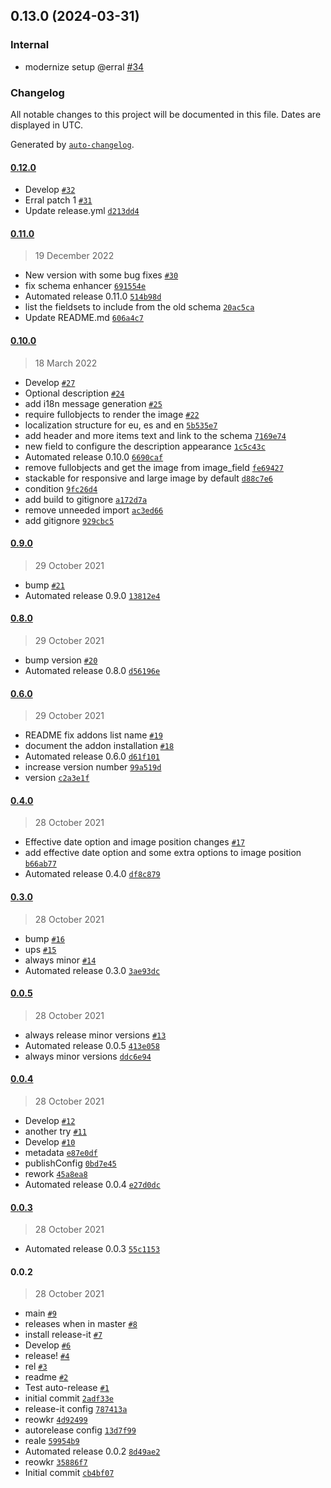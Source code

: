 ## 0.13.0 (2024-03-31)

### Internal

- modernize setup @erral [#34](https://github.com/codesyntax/volto-listingadvanced-variation/pull/34)

### Changelog

All notable changes to this project will be documented in this file. Dates are displayed in UTC.

Generated by [`auto-changelog`](https://github.com/CookPete/auto-changelog).

#### [0.12.0](https://github.com/codesyntax/volto-listingadvanced-variation/compare/0.11.0...0.12.0)

- Develop [`#32`](https://github.com/codesyntax/volto-listingadvanced-variation/pull/32)
- Erral patch 1 [`#31`](https://github.com/codesyntax/volto-listingadvanced-variation/pull/31)
- Update release.yml [`d213dd4`](https://github.com/codesyntax/volto-listingadvanced-variation/commit/d213dd43dd423b388604d8b939444ae89411e054)

#### [0.11.0](https://github.com/codesyntax/volto-listingadvanced-variation/compare/0.10.0...0.11.0)

> 19 December 2022

- New version with some bug fixes [`#30`](https://github.com/codesyntax/volto-listingadvanced-variation/pull/30)
- fix schema enhancer [`691554e`](https://github.com/codesyntax/volto-listingadvanced-variation/commit/691554ea2899fa418b599765b03abdcd31c19ee6)
- Automated release 0.11.0 [`514b98d`](https://github.com/codesyntax/volto-listingadvanced-variation/commit/514b98dd272b05d1b99e5abd791fc4c4d4ec9505)
- list the fieldsets to include from the old schema [`20ac5ca`](https://github.com/codesyntax/volto-listingadvanced-variation/commit/20ac5caef06e3d77cf82521457274100a4fda4c1)
- Update README.md [`606a4c7`](https://github.com/codesyntax/volto-listingadvanced-variation/commit/606a4c70e06484a9893445f136d1dd6827b63c40)

#### [0.10.0](https://github.com/codesyntax/volto-listingadvanced-variation/compare/0.9.0...0.10.0)

> 18 March 2022

- Develop [`#27`](https://github.com/codesyntax/volto-listingadvanced-variation/pull/27)
- Optional description [`#24`](https://github.com/codesyntax/volto-listingadvanced-variation/pull/24)
- add i18n message generation [`#25`](https://github.com/codesyntax/volto-listingadvanced-variation/pull/25)
- require fullobjects to render the image [`#22`](https://github.com/codesyntax/volto-listingadvanced-variation/pull/22)
- localization structure for eu, es and en [`5b535e7`](https://github.com/codesyntax/volto-listingadvanced-variation/commit/5b535e7c0a5fd638fe0f1b1c0b64c908c0d73aba)
- add header and more items text and link to the schema [`7169e74`](https://github.com/codesyntax/volto-listingadvanced-variation/commit/7169e74633507e926bf758443eb469de1b36fe89)
- new field to configure the description appearance [`1c5c43c`](https://github.com/codesyntax/volto-listingadvanced-variation/commit/1c5c43c2b367de7ea87e2097cce2e12e023dda2b)
- Automated release 0.10.0 [`6690caf`](https://github.com/codesyntax/volto-listingadvanced-variation/commit/6690caf1ee62904e7d11bc7659e3dfa310389c67)
- remove fullobjects and get the image from image_field [`fe69427`](https://github.com/codesyntax/volto-listingadvanced-variation/commit/fe69427a09f108080344a84f12baf0d915d3f35b)
- stackable for responsive and large image by default [`d88c7e6`](https://github.com/codesyntax/volto-listingadvanced-variation/commit/d88c7e647c8dd49e40fcfe9fe5821ec7973d5b29)
- condition [`9fc26d4`](https://github.com/codesyntax/volto-listingadvanced-variation/commit/9fc26d46227577ac0402e3e265dcd18d7867244d)
- add build to gitignore [`a172d7a`](https://github.com/codesyntax/volto-listingadvanced-variation/commit/a172d7a29f4a66ec41001f8f00a2b6bf0cc05df2)
- remove unneeded import [`ac3ed66`](https://github.com/codesyntax/volto-listingadvanced-variation/commit/ac3ed667073bf30c68747e6abc9701b1d3408d9a)
- add gitignore [`929cbc5`](https://github.com/codesyntax/volto-listingadvanced-variation/commit/929cbc57e59b798caa576d82701fce4fff247f16)

#### [0.9.0](https://github.com/codesyntax/volto-listingadvanced-variation/compare/0.8.0...0.9.0)

> 29 October 2021

- bump [`#21`](https://github.com/codesyntax/volto-listingadvanced-variation/pull/21)
- Automated release 0.9.0 [`13812e4`](https://github.com/codesyntax/volto-listingadvanced-variation/commit/13812e4ca4618b926888ccb133d1c3d7cd1478ef)

#### [0.8.0](https://github.com/codesyntax/volto-listingadvanced-variation/compare/0.6.0...0.8.0)

> 29 October 2021

- bump version [`#20`](https://github.com/codesyntax/volto-listingadvanced-variation/pull/20)
- Automated release 0.8.0 [`d56196e`](https://github.com/codesyntax/volto-listingadvanced-variation/commit/d56196ebdc29dd300264fa234680ff44b7759a5f)

#### [0.6.0](https://github.com/codesyntax/volto-listingadvanced-variation/compare/0.4.0...0.6.0)

> 29 October 2021

- README fix addons list name [`#19`](https://github.com/codesyntax/volto-listingadvanced-variation/pull/19)
- document the addon installation [`#18`](https://github.com/codesyntax/volto-listingadvanced-variation/pull/18)
- Automated release 0.6.0 [`d61f101`](https://github.com/codesyntax/volto-listingadvanced-variation/commit/d61f101e5dc6ed041f4eedd54971ffeb259066be)
- increase version number [`99a519d`](https://github.com/codesyntax/volto-listingadvanced-variation/commit/99a519de24d309af76ebfbd19022b077071c2d9b)
- version [`c2a3e1f`](https://github.com/codesyntax/volto-listingadvanced-variation/commit/c2a3e1fb10586b026bf8c4e54364337b73c03b15)

#### [0.4.0](https://github.com/codesyntax/volto-listingadvanced-variation/compare/0.3.0...0.4.0)

> 28 October 2021

- Effective date option and image position changes [`#17`](https://github.com/codesyntax/volto-listingadvanced-variation/pull/17)
- add effective date option and some extra options to image position [`b66ab77`](https://github.com/codesyntax/volto-listingadvanced-variation/commit/b66ab779f0caf1d56bc5965caecd1ee3b9d8e192)
- Automated release 0.4.0 [`df8c879`](https://github.com/codesyntax/volto-listingadvanced-variation/commit/df8c8796f6e9c6627bd347dd775e6b5dea727ef3)

#### [0.3.0](https://github.com/codesyntax/volto-listingadvanced-variation/compare/0.0.5...0.3.0)

> 28 October 2021

- bump [`#16`](https://github.com/codesyntax/volto-listingadvanced-variation/pull/16)
- ups [`#15`](https://github.com/codesyntax/volto-listingadvanced-variation/pull/15)
- always minor [`#14`](https://github.com/codesyntax/volto-listingadvanced-variation/pull/14)
- Automated release 0.3.0 [`3ae93dc`](https://github.com/codesyntax/volto-listingadvanced-variation/commit/3ae93dcffa9846b23e8924e12196186f6b859790)

#### [0.0.5](https://github.com/codesyntax/volto-listingadvanced-variation/compare/0.0.4...0.0.5)

> 28 October 2021

- always release minor versions [`#13`](https://github.com/codesyntax/volto-listingadvanced-variation/pull/13)
- Automated release 0.0.5 [`413e058`](https://github.com/codesyntax/volto-listingadvanced-variation/commit/413e05870fce8e9b56fd548b97747cc4e4367e04)
- always minor versions [`ddc6e94`](https://github.com/codesyntax/volto-listingadvanced-variation/commit/ddc6e940437a8f5dd775ff1c5b304c2d1241abe2)

#### [0.0.4](https://github.com/codesyntax/volto-listingadvanced-variation/compare/0.0.3...0.0.4)

> 28 October 2021

- Develop [`#12`](https://github.com/codesyntax/volto-listingadvanced-variation/pull/12)
- another try [`#11`](https://github.com/codesyntax/volto-listingadvanced-variation/pull/11)
- Develop [`#10`](https://github.com/codesyntax/volto-listingadvanced-variation/pull/10)
- metadata [`e87e0df`](https://github.com/codesyntax/volto-listingadvanced-variation/commit/e87e0df648b7f10b464a63f60ac05f0d4297a05e)
- publishConfig [`0bd7e45`](https://github.com/codesyntax/volto-listingadvanced-variation/commit/0bd7e45de3bdbdb25168967ae77c54facc0c8dd9)
- rework [`45a8ea8`](https://github.com/codesyntax/volto-listingadvanced-variation/commit/45a8ea80de08474fc3487bf699168c1d97390b18)
- Automated release 0.0.4 [`e27d0dc`](https://github.com/codesyntax/volto-listingadvanced-variation/commit/e27d0dc82be415aead1e55912a40400f238eb840)

#### [0.0.3](https://github.com/codesyntax/volto-listingadvanced-variation/compare/0.0.2...0.0.3)

> 28 October 2021

- Automated release 0.0.3 [`55c1153`](https://github.com/codesyntax/volto-listingadvanced-variation/commit/55c11532e568334b9d9d9ac68166e72a5c4d10c6)

#### 0.0.2

> 28 October 2021

- main [`#9`](https://github.com/codesyntax/volto-listingadvanced-variation/pull/9)
- releases when in master [`#8`](https://github.com/codesyntax/volto-listingadvanced-variation/pull/8)
- install release-it [`#7`](https://github.com/codesyntax/volto-listingadvanced-variation/pull/7)
- Develop [`#6`](https://github.com/codesyntax/volto-listingadvanced-variation/pull/6)
- release! [`#4`](https://github.com/codesyntax/volto-listingadvanced-variation/pull/4)
- rel [`#3`](https://github.com/codesyntax/volto-listingadvanced-variation/pull/3)
- readme [`#2`](https://github.com/codesyntax/volto-listingadvanced-variation/pull/2)
- Test auto-release [`#1`](https://github.com/codesyntax/volto-listingadvanced-variation/pull/1)
- initial commit [`2adf33e`](https://github.com/codesyntax/volto-listingadvanced-variation/commit/2adf33ed5c4c794a5d458e598511bc47e457beb7)
- release-it config [`787413a`](https://github.com/codesyntax/volto-listingadvanced-variation/commit/787413a581b00adecf9a5afee1e815218f1baba4)
- reowkr [`4d92499`](https://github.com/codesyntax/volto-listingadvanced-variation/commit/4d9249959c481a05f2c3d6675b97e179b2632d27)
- autorelease config [`13d7f99`](https://github.com/codesyntax/volto-listingadvanced-variation/commit/13d7f994659ad2ca32fd7240f007ff14102ca6e2)
- reale [`59954b9`](https://github.com/codesyntax/volto-listingadvanced-variation/commit/59954b94e9dcaeffd137cee9cab6a30032469ac7)
- Automated release 0.0.2 [`8d49ae2`](https://github.com/codesyntax/volto-listingadvanced-variation/commit/8d49ae29b8015eba0da272f680653bee453807db)
- reowkr [`35886f7`](https://github.com/codesyntax/volto-listingadvanced-variation/commit/35886f7143486776e8cb3a68b31f9a7b9b0102aa)
- Initial commit [`cb4bf07`](https://github.com/codesyntax/volto-listingadvanced-variation/commit/cb4bf07aa8802ab01d400965522587e169a8fc9c)
